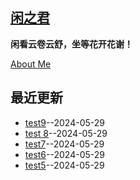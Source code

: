 ## [闲之君](https://github.com/Jared-ZDC/markel)
**闲看云卷云舒，坐等花开花谢！**

[About Me](https://github.com/yihong0618/gitblog/issues/282)


## 最近更新
- [test9](https://github.com/Jared-ZDC/markel/issues/9)--2024-05-29
- [test 8](https://github.com/Jared-ZDC/markel/issues/8)--2024-05-29
- [test7](https://github.com/Jared-ZDC/markel/issues/7)--2024-05-29
- [test6](https://github.com/Jared-ZDC/markel/issues/6)--2024-05-29
- [test5](https://github.com/Jared-ZDC/markel/issues/5)--2024-05-29
